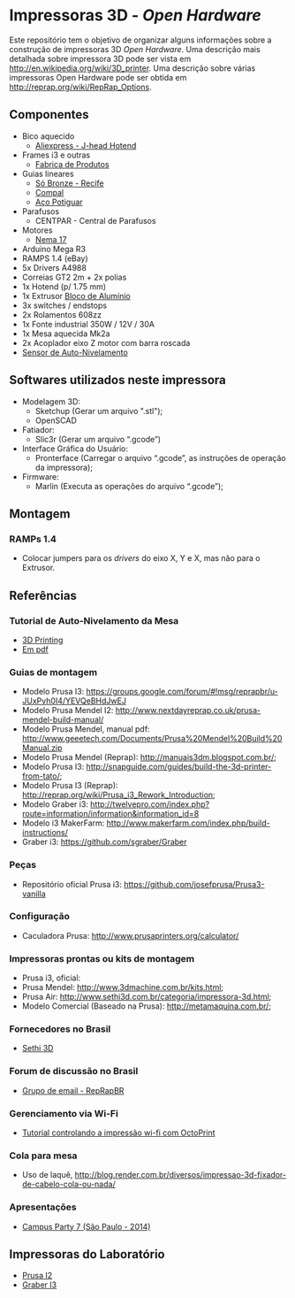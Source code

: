 # Impressoras 3D - *Open Hardware*

Este repositório tem o objetivo de organizar alguns informações sobre a construção de impressoras 3D *Open Hardware*. Uma descrição mais detalhada sobre impressora 3D pode ser vista em http://en.wikipedia.org/wiki/3D_printer. Uma descrição sobre várias impressoras Open Hardware pode ser obtida em http://reprap.org/wiki/RepRap_Options. 

## Componentes 

* Bico aquecido
  * [Aliexpress - J-head Hotend](https://www.aliexpress.com/item/3D-Printer-All-metal-J-head-Hotend-with-Cooling-Fan-PTFE-Tubing-for-1-75MM-E3D/32705472496.html?spm=2114.13010608.0.0.vGe41u)
* Frames i3 e outras
  * [Fabrica de Produtos](https://www.facebook.com/fabricadeprodutos/)   
* Guias lineares
  * [Só Bronze - Recife](http://www.sobronze.com.br/) 
  * [Compal](http://www.compal.com.br/)
  * [Aço Potiguar](http://acopotiguar.com.br/)
* Parafusos 
  * CENTPAR - Central de Parafusos 
* Motores
  * [Nema 17](https://pt.aliexpress.com/item/Best-Excellent-NEMA17-3D-printers-stepper-motor-CNC-stepper-motor-78-Oz-in-48mm-stepping-motor/1590567905.html)
* Arduino Mega R3  
* RAMPS 1.4 (eBay)  
* 5x Drivers A4988 
* Correias GT2 2m + 2x polias 
* 1x Hotend (p/ 1.75 mm) 
* 1x Extrusor [Bloco de Alumínio](https://pt.aliexpress.com/item/Free-Shipping-MK8-extruder-aluminum-block-DIY-kit-Makerbot-dedicated-single-nozzle-extrusion-head-aluminum-block/32639948788.html) 
* 3x switches / endstops
* 2x Rolamentos 608zz 
* 1x Fonte industrial 350W / 12V / 30A 
* 1x Mesa aquecida Mk2a
* 2x Acoplador eixo Z motor com barra roscada 
* [Sensor de Auto-Nivelamento](http://www.geeetech.com/wiki/index.php/3DTouch_Auto_Leveling_Sensor)

## Softwares utilizados neste impressora 

* Modelagem 3D: 
  * Sketchup (Gerar um arquivo ".stl"); 
  * OpenSCAD
* Fatiador:
  * Slic3r (Gerar um arquivo “.gcode”)
* Interface Gráfica do Usuário: 
  * Pronterface (Carregar o arquivo “.gcode”, as instruções de operação da impressora);
* Firmware: 
  * Marlin (Executa as operações do arquivo “.gcode”);


## Montagem 
### RAMPs 1.4
* Colocar jumpers para os *drivers* do eixo X, Y e X, mas não para o Extrusor. 

## Referências

### Tutorial de Auto-Nivelamento da Mesa 
* [3D Printing](http://www.3dprinting.com.br/dicas-e-tutoriais/tutorial-de-implementacao-de-bed-auto-leveling-bal/)
* [Em pdf](https://08628075991197910836.googlegroups.com/attach/c67e2a0598b0a194/TUTORIAL%20DE%20IMPLEMENTA%C3%87%C3%83O%20DE%20BED%20AUTO%20LEVELING.pdf?part=0.1&vt=ANaJVrF4SgNgVcomuoIsErOoiZ2uviPCncn9K82lKFVaIng1bmcfyw80gyWCuXN4jlvmyBBQEVfyjWL3g3Rpshhh90ouAPD6617ZUSJRR7YA8a-iOdS9BPo)


### Guias de montagem 

* Modelo Prusa I3: https://groups.google.com/forum/#!msg/reprapbr/u-JUxPvh0I4/YEVQeBHdJwEJ
* Modelo Prusa Mendel I2: http://www.nextdayreprap.co.uk/prusa-mendel-build-manual/ 
* Modelo Prusa Mendel, manual pdf: http://www.geeetech.com/Documents/Prusa%20Mendel%20Build%20Manual.zip
* Modelo Prusa Mendel (Reprap): http://manuais3dm.blogspot.com.br/;
* Modelo Prusa I3: http://snapguide.com/guides/build-the-3d-printer-from-tato/;
* Modelo Prusa I3 (Reprap): http://reprap.org/wiki/Prusa_i3_Rework_Introduction;
* Modelo Graber i3: http://twelvepro.com/index.php?route=information/information&information_id=8 
* Modelo i3 MakerFarm: http://www.makerfarm.com/index.php/build-instructions/ 
* Graber i3: https://github.com/sgraber/Graber 

### Peças 

* Repositório oficial Prusa i3: https://github.com/josefprusa/Prusa3-vanilla 

### Configuração 

* Caculadora Prusa: http://www.prusaprinters.org/calculator/ 

### Impressoras prontas ou kits de montagem

* Prusa i3, oficial: 
* Prusa Mendel: http://www.3dmachine.com.br/kits.html;
* Prusa Air: http://www.sethi3d.com.br/categoria/impressora-3d.html;
* Modelo Comercial (Baseado na Prusa): http://metamaquina.com.br/;

### Fornecedores no Brasil 
* [Sethi 3D](http://www.sethi3d.com.br/hotend-bico-inox-sethi3d)

### Forum de discussão no Brasil
* [Grupo de email - RepRapBR](https://groups.google.com/forum/#!forum/reprapbr)

### Gerenciamento via Wi-Fi
* [Tutorial controlando a impressão wi-fi com OctoPrint](https://groups.google.com/forum/#!topic/reprapbr/eJrmM_aRh9s)

### Cola para mesa 
* Uso de laquê, http://blog.render.com.br/diversos/impressao-3d-fixador-de-cabelo-cola-ou-nada/ 

### Apresentações
* [Campus Party 7 (São Paulo - 2014)](http://www.youtube.com/watch?v=LAo2wK1KsX8)

## Impressoras do Laboratório 
* [Prusa I2](https://github.com/orivaldosantana/impressoras-3d/blob/master/README_Prusa_I2.md)
* [Graber I3](https://github.com/orivaldosantana/impressoras-3d/blob/master/README_Graber.md)
